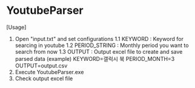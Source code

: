 # YoutubeParser

[Usage]
1. Open "input.txt" and set configurations
 1.1 KEYWORD : Keyword for searcing in youtube 
 1.2 PERIOD_STRING : Monthly period you want to search from now
 1.3 OUTPUT : Output excel file to create and save parsed data
 (example)
 KEYWORD=갤럭시 북
 PERIOD_MONTH=3
 OUTPUT=output.csv
2. Execute YoutubeParser.exe
3. Check output excel file